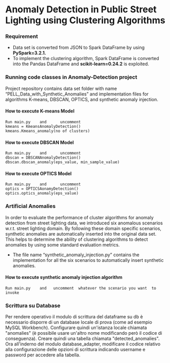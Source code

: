 # Anomaly Detection in Public Street Lighting using Clustering Algorithms
### Requirement
- Data set is converted from JSON to Spark DataFrame by using **PySpark=3.2.1.**
- To implement the clustering algorithm, Spark DataFrame is converted into the Pandas DataFrame and **scikit-learn=0.24.2** is exploited.
### Running code classes in Anomaly-Detection project
Project repository contains data set folder with name “PELL_Data_with_Synthetic_Anomalies” and implementation files for algorithms K-means, DBSCAN, OPTICS, and synthetic anomaly injection.
#### How to execute K-means Model
```
Run main.py    and      uncomment
kmeans = KmeansAnomalyDetection()
kmeans.Kmeans_anomaly(no of clusters)
```
#### How to execute DBSCAN Model
```
Run main.py    and      uncomment
dbscan = DBSCANAnomalyDetection()
dbscan.dbscan_anomaly(eps_value, min_sample_value)
```
#### How to execute OPTICS Model
```
Run main.py    and      uncomment
optics = OPTICSAonamyDetection()
optics.optics_anomaly(eps_value)
```
### Artificial Anomalies
In order to evaluate the performance of cluster algorithms for anomaly detection from street lighting data, we introduced six anomalous scenarios w.r.t. street lighting domain. By following these domain specific scenarios, synthetic anomalies are automatically inserted into the original data set. This helps to determine the ability of clustering algorithms to detect anomalies by using some standard evaluation metrics.
- The file name “synthetic_anomaly_injection.py” contains the implementation for all the six scenarios to automatically insert synthetic anomalies.
#### How to execute synthetic anomaly injection algorithm
```
Run main.py    and   uncomment  whatever the scenario you want  to invoke
```

### Scrittura su Database
Per rendere operativo il modulo di scrittura del dataframe su db è necessario disporre di un database locale di prova (come ad esempio MySQL Workbench). Configurare quindi un'istanza locale chiamata "anomalies" (è possibile usare un'altro nome modificando però il codice di conseguenza). Creare quindi una tabella chiamata "detected_anomalies". Ora all'inderno del modulo database_adapter, modificare il codice relativo alla configurazione delle opzioni di scrittura indicando username e password per accedere alla tabella.


